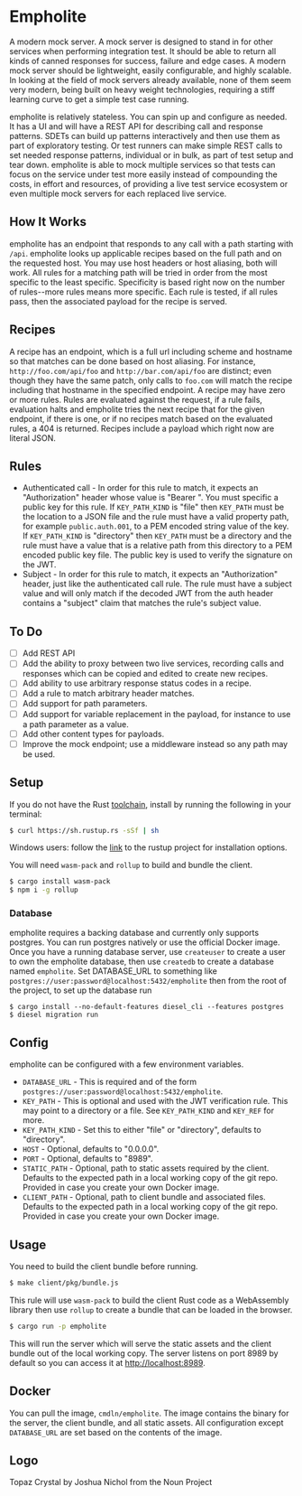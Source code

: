 Empholite
=========

A modern mock server. A mock server is designed to stand in for other services when performing integration test. It should be able to return all kinds of canned responses for success, failure and edge cases. A modern mock server should be lightweight, easily configurable, and highly scalable. In looking at the field of mock servers already available, none of them seem very modern, being built on heavy weight technologies, requiring a stiff learning curve to get a simple test case running.

empholite is relatively stateless. You can spin up and configure as needed. It has a UI and will have a REST API for describing call and response patterns. SDETs can build up patterns interactively and then use them as part of exploratory testing. Or test runners can make simple REST calls to set needed response patterns, individual or in bulk, as part of test setup and tear down. empholite is able to mock multiple services so that tests can focus on the service under test more easily instead of compounding the costs, in effort and resources, of providing a live test service ecosystem or even multiple mock servers for each replaced live service.

## How It Works

empholite has an endpoint that responds to any call with a path starting with `/api`. empholite looks up applicable recipes based on the full path and on the requested host. You may use host headers or host aliasing, both will work. All rules for a matching path will be tried in order from the most specific to the least specific. Specificity is based right now on the number of rules--more rules means more specific. Each rule is tested, if all rules pass, then the associated payload for the recipe is served.

## Recipes

A recipe has an endpoint, which is a full url including scheme and hostname so that matches can be done based on host aliasing. For instance, `http://foo.com/api/foo` and `http://bar.com/api/foo` are distinct; even though they have the same patch, only calls to `foo.com` will match the recipe including that hostname in the specified endpoint. A recipe may have zero or more rules. Rules are evaluated against the request, if a rule fails, evaluation halts and empholite tries the next recipe that for the given endpoint, if there is one, or if no recipes match based on the evaluated rules, a 404 is returned. Recipes include a payload which right now are literal JSON.

## Rules

* Authenticated call - In order for this rule to match, it expects an "Authorization" header whose value is "Bearer <a base64 encoded JWT>". You must specific a public key for this rule. If `KEY_PATH_KIND` is "file" then `KEY_PATH` must be the location to a JSON file and the rule must have a valid property path, for example `public.auth.001`, to a PEM encoded string value of the key. If `KEY_PATH_KIND` is "directory" then `KEY_PATH` must be a directory and the rule must have a value that is a relative path from this directory to a PEM encoded public key file. The public key is used to verify the signature on the JWT.
* Subject - In order for this rule to match, it expects an "Authorization" header, just like the authenticated call rule. The rule must have a subject value and will only match if the decoded JWT from the auth header contains a "subject" claim that matches the rule's subject value.

## To Do

* [ ] Add REST API
* [ ] Add the ability to proxy between two live services, recording calls and responses which can be copied and edited to create new recipes.
* [ ] Add ability to use arbitrary response status codes in a recipe.
* [ ] Add a rule to match arbitrary header matches.
* [ ] Add support for path parameters.
* [ ] Add support for variable replacement in the payload, for instance to use a path parameter as a value.
* [ ] Add other content types for payloads.
* [ ] Improve the mock endpoint; use a middleware instead so any path may be used.

## Setup

If you do not have the Rust [toolchain](https://www.rustup.rs/), install by running the following in your terminal:

```bash
$ curl https://sh.rustup.rs -sSf | sh
```

Windows users: follow the [link](https://www.rustup.rs/) to the rustup project for installation options.

You will need `wasm-pack` and `rollup` to build and bundle the client.

```bash
$ cargo install wasm-pack
$ npm i -g rollup
```

### Database

empholite requires a backing database and currently only supports postgres. You can run postgres natively or use the official Docker image. Once you have a running database server, use `createuser` to create a user to own the empholite database, then use `createdb` to create a database named `empholite`. Set DATABASE_URL to something like `postgres://user:password@localhost:5432/empholite` then from the root of the project, to set up the database run

```
$ cargo install --no-default-features diesel_cli --features postgres
$ diesel migration run
```

## Config

empholite can be configured with a few environment variables.

* `DATABASE_URL` - This is required and of the form `postgres://user:password@localhost:5432/empholite`.
* `KEY_PATH` - This is optional and used with the JWT verification rule. This may point to a directory or a file. See `KEY_PATH_KIND` and `KEY_REF` for more.
* `KEY_PATH_KIND` - Set this to either "file" or "directory", defaults to "directory".
* `HOST` - Optional, defaults to "0.0.0.0".
* `PORT` - Optional, defaults to "8989".
* `STATIC_PATH` - Optional, path to static assets required by the client. Defaults to the expected path in a local working copy of the git repo. Provided in case you create your own Docker image.
* `CLIENT_PATH` - Optional, path to client bundle and associated files. Defaults to the expected path in a local working copy of the git repo. Provided in case you create your own Docker image.

## Usage

You need to build the client bundle before running.

```bash
$ make client/pkg/bundle.js
```

This rule will use `wasm-pack` to build the client Rust code as a WebAssembly library then use `rollup` to create a bundle that can be loaded in the browser.

```bash
$ cargo run -p empholite
```

This will run the server which will serve the static assets and the client bundle out of the local working copy. The server listens on port 8989 by default so you can access it at [http://localhost:8989](http://localhost:8989).

## Docker

You can pull the image, `cmdln/empholite`. The image contains the binary for the server, the client bundle, and all static assets. All configuration except `DATABASE_URL` are set based on the contents of the image.

## Logo

Topaz Crystal by Joshua Nichol from the Noun Project

